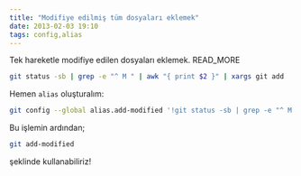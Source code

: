 ```yaml
---
title: "Modifiye edilmiş tüm dosyaları eklemek"
date: 2013-02-03 19:10
tags: config,alias
---
```

Tek hareketle modifiye edilen dosyaları eklemek.
READ_MORE

```bash
git status -sb | grep -e "^ M " | awk "{ print $2 }" | xargs git add
```

Hemen `alias` oluşturalım:

```bash
git config --global alias.add-modified '!git status -sb | grep -e "^ M " | awk "{ print $2 }" | xargs git add'
```

Bu işlemin ardından;

```bash
git add-modified
```

şeklinde kullanabiliriz!
